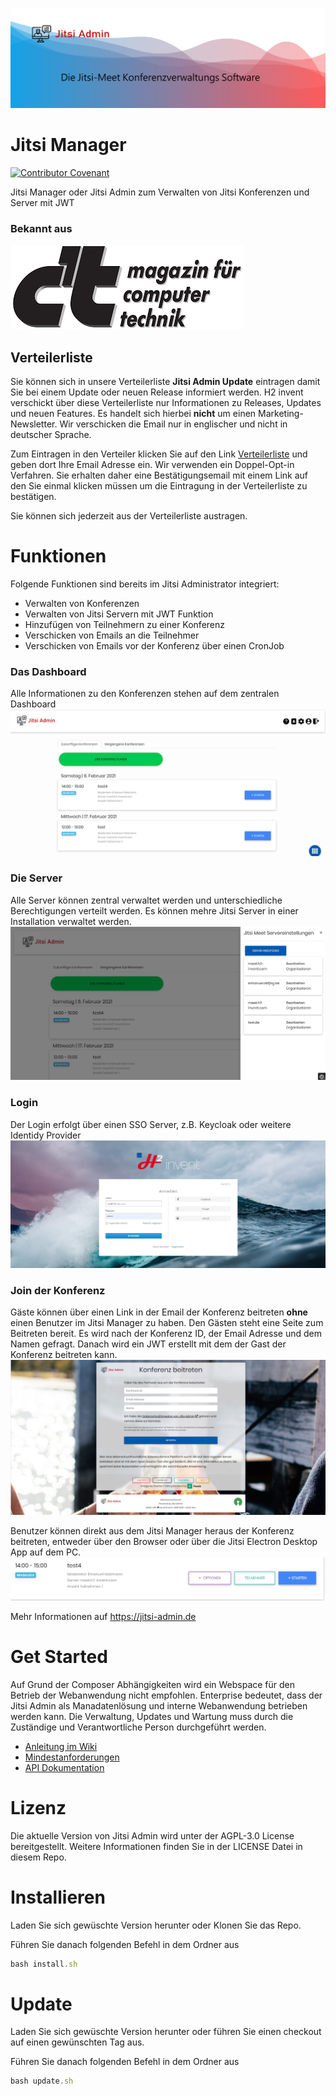 ![Server](docs/images/header.png)
# Jitsi Manager

[![Contributor Covenant](https://img.shields.io/badge/Contributor%20Covenant-v2.0%20adopted-ff69b4.svg)](code_of_conduct.md)

Jitsi Manager oder Jitsi Admin zum Verwalten von Jitsi Konferenzen und Server mit JWT

### Bekannt aus

![Server](docs/images/ct-logo.png)
## Verteilerliste

Sie können sich in unsere Verteilerliste __Jitsi Admin Update__ eintragen damit Sie bei einem Update oder neuen Release
informiert werden. H2 invent verschickt über diese Verteilerliste nur Informationen zu Releases, Updates und neuen
Features. Es handelt sich hierbei __nicht__ um einen Marketing-Newsletter. Wir verschicken die Email nur in englischer 
und nicht in deutscher Sprache.

Zum Eintragen in den Verteiler klicken Sie auf den
Link [Verteilerliste](https://verteiler.h2-invent.com/?p=subscribe&id=1) und geben dort Ihre Email Adresse ein. Wir verwenden 
ein Doppel-Opt-in Verfahren. Sie erhalten daher eine Bestätigungsemail mit einem Link auf den Sie einmal klicken müssen 
um die Eintragung in der Verteilerliste zu bestätigen.

Sie können sich jederzeit aus der Verteilerliste austragen.

# Funktionen

Folgende Funktionen sind bereits im Jitsi Administrator integriert:

* Verwalten von Konferenzen
* Verwalten von Jitsi Servern mit JWT Funktion
* Hinzufügen von Teilnehmern zu einer Konferenz
* Verschicken von Emails an die Teilnehmer
* Verschicken von Emails vor der Konferenz über einen CronJob

### Das Dashboard

Alle Informationen zu den Konferenzen stehen auf dem zentralen Dashboard
![Dashboard](docs/images/dashboard-heading.jpg)

### Die Server

Alle Server können zentral verwaltet werden und unterschiedliche Berechtigungen verteilt werden. Es können mehre Jitsi
Server in einer Installation verwaltet werden.
![Server](docs/images/server.jpg)

### Login

Der Login erfolgt über einen SSO Server, z.B. Keycloak oder weitere Identidy Provider
![Login](docs/images/login.jpg)

### Join der Konferenz

Gäste können über einen Link in der Email der Konferenz beitreten __ohne__ einen Benutzer im Jitsi Manager zu haben. Den
Gästen steht eine Seite zum Beitreten bereit. Es wird nach der Konferenz ID, der Email Adresse und dem Namen gefragt.
Danach wird ein JWT erstellt mit dem der Gast der Konferenz beitreten kann.
![Join](docs/images/join.jpg)

Benutzer können direkt aus dem Jitsi Manager heraus der Konferenz beitreten, entweder über den Browser oder über die
Jitsi Electron Desktop App auf dem PC.
![Join](docs/images/joint-internal.jpg)

Mehr Informationen auf https://jitsi-admin.de

# Get Started

Auf Grund der Composer Abhängigkeiten wird ein Webspace für den Betrieb der Webanwendung nicht empfohlen. Enterprise
bedeutet, dass der Jitsi Admin als Manadatenlösung und interne Webanwendung betrieben werden kann. Die Verwaltung,
Updates und Wartung muss durch die Zuständige und Verantwortliche Person durchgeführt werden.

* [Anleitung im Wiki](https://github.com/H2-invent/jitsi-admin/wiki/Get-Started)
* [Mindestanforderungen](https://github.com/H2-invent/jitsi-admin/wiki/Mindestanforderungen-an-den-Server)
* [API Dokumentation](https://github.com/H2-invent/jitsi-admin/wiki/API-Endpoints)

# Lizenz

Die aktuelle Version von Jitsi Admin wird unter der AGPL-3.0 License bereitgestellt. Weitere Informationen finden Sie in
der LICENSE Datei in diesem Repo.

# Installieren
Laden Sie sich gewüschte Version herunter oder Klonen Sie das Repo.

Führen Sie danach folgenden Befehl in dem Ordner aus
```javascript
bash install.sh
```

# Update
Laden Sie sich gewüschte Version herunter oder führen Sie einen checkout auf einen gewünschten Tag aus.

Führen Sie danach folgenden Befehl in dem Ordner aus
```javascript
bash update.sh
```
